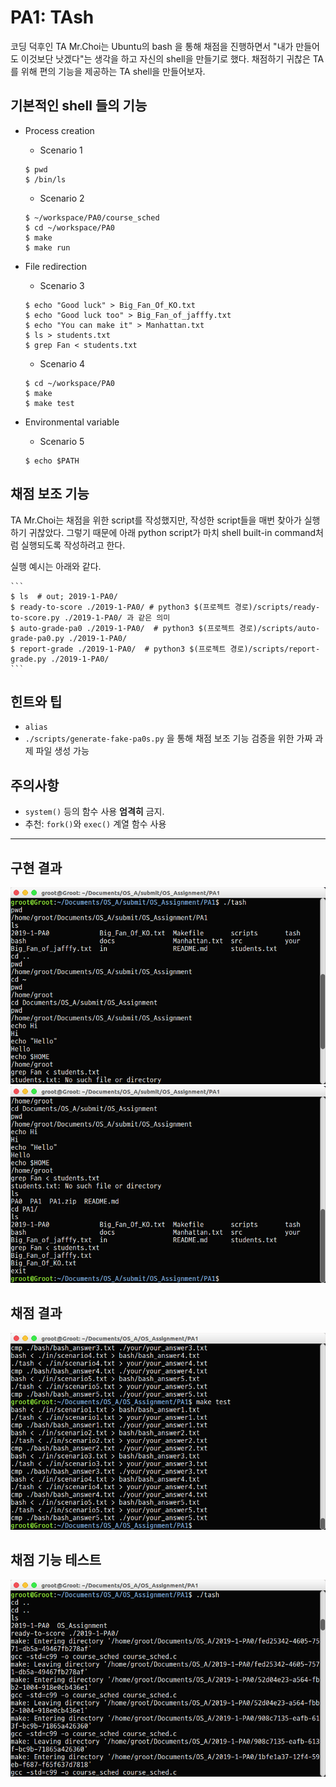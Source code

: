 # PA1: TAsh

코딩 덕후인 TA Mr.Choi는 Ubuntu의 bash 을 통해 채점을 진행하면서 "내가 만들어도 이것보단 낫겠다"는 생각을 하고 자신의 shell을 만들기로 했다. 채점하기 귀찮은 TA를 위해 편의 기능을 제공하는 TA shell을 만들어보자.

## 기본적인 shell 들의 기능

- Process creation

    * Scenario 1
    ```
    $ pwd
    $ /bin/ls
    ```
    
    * Scenario 2
    ```
    $ ~/workspace/PA0/course_sched
    $ cd ~/workspace/PA0
    $ make
    $ make run
    ```

- File redirection

    * Scenario 3
    ```
    $ echo "Good luck" > Big_Fan_Of_KO.txt
    $ echo "Good luck too" > Big_Fan_of_jafffy.txt
    $ echo "You can make it" > Manhattan.txt
    $ ls > students.txt
    $ grep Fan < students.txt
    ```
    
    * Scenario 4
    ```
    $ cd ~/workspace/PA0
    $ make
    $ make test
    ```

- Environmental variable

    * Scenario 5
    ```
    $ echo $PATH
    ```

## 채점 보조 기능

TA Mr.Choi는 채점을 위한 script를 작성했지만, 작성한 script들을 매번 찾아가 실행하기 귀찮았다. 그렇기 때문에 아래 python script가 마치 shell built-in command처럼 실행되도록 작성하려고 한다.

실행 예시는 아래와 같다.

    ```
    $ ls  # out; 2019-1-PA0/
    $ ready-to-score ./2019-1-PA0/ # python3 $(프로젝트 경로)/scripts/ready-to-score.py ./2019-1-PA0/ 과 같은 의미
    $ auto-grade-pa0 ./2019-1-PA0/  # python3 $(프로젝트 경로)/scripts/auto-grade-pa0.py ./2019-1-PA0/ 
    $ report-grade ./2019-1-PA0/  # python3 $(프로젝트 경로)/scripts/report-grade.py ./2019-1-PA0/
    ```

## 힌트와 팁

- `alias`
- `./scripts/generate-fake-pa0s.py` 을 통해 채점 보조 기능 검증을 위한 가짜 과제 파일 생성 가능

## 주의사항

- `system()` 등의 함수 사용 **엄격히** 금지.
- 추천: `fork()`와 `exec()` 계열 함수 사용

---

## 구현 결과
![Test1](./result1.png)
![Test2](./result2.png)
## 채점 결과
![maketest](./make_test.png)
## 채점 기능 테스트
![score](./채점기능1.png)
